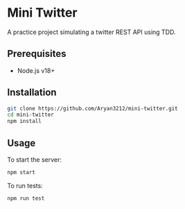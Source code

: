 # Mini Twitter

A practice project simulating a twitter REST API using TDD.

## Prerequisites
- Node.js v18+

## Installation
```sh
git clone https://github.com/Aryan3212/mini-twitter.git
cd mini-twitter
npm install
```

## Usage
To start the server:
```sh
npm start
```
To run tests: 
```sh
npm run test
```

